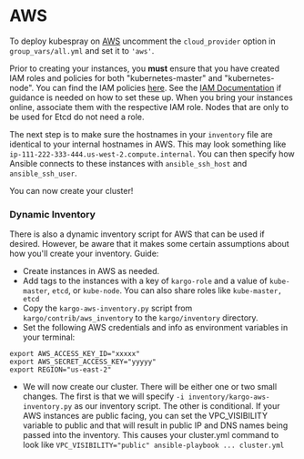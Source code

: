 AWS
===============

To deploy kubespray on [AWS](https://aws.amazon.com/) uncomment the `cloud_provider` option in `group_vars/all.yml` and set it to `'aws'`.

Prior to creating your instances, you **must** ensure that you have created IAM roles and policies for both "kubernetes-master" and "kubernetes-node". You can find the IAM policies [here](https://github.com/kubernetes-incubator/kargo/tree/master/contrib/aws_iam/). See the [IAM Documentation](https://aws.amazon.com/documentation/iam/) if guidance is needed on how to set these up. When you bring your instances online, associate them with the respective IAM role. Nodes that are only to be used for Etcd do not need a role.

The next step is to make sure the hostnames in your `inventory` file are identical to your internal hostnames in AWS. This may look something like `ip-111-222-333-444.us-west-2.compute.internal`. You can then specify how Ansible connects to these instances with `ansible_ssh_host` and `ansible_ssh_user`.

You can now create your cluster!

### Dynamic Inventory ###
There is also a dynamic inventory script for AWS that can be used if desired. However, be aware that it makes some certain assumptions about how you'll create your inventory. 
Guide:
- Create instances in AWS as needed.
- Add tags to the instances with a key of `kargo-role` and a value of `kube-master`, `etcd`, or `kube-node`. You can also share roles like `kube-master, etcd`
- Copy the `kargo-aws-inventory.py` script from `kargo/contrib/aws_inventory` to the `kargo/inventory` directory.
- Set the following AWS credentials and info as environment variables in your terminal:
```
export AWS_ACCESS_KEY_ID="xxxxx"
export AWS_SECRET_ACCESS_KEY="yyyyy"
export REGION="us-east-2"
```
- We will now create our cluster. There will be either one or two small changes. The first is that we will specify `-i inventory/kargo-aws-inventory.py` as our inventory script. The other is conditional. If your AWS instances are public facing, you can set the VPC_VISIBILITY variable to public and that will result in public IP and DNS names being passed into the inventory. This causes your cluster.yml command to look like `VPC_VISIBILITY="public" ansible-playbook ... cluster.yml`
